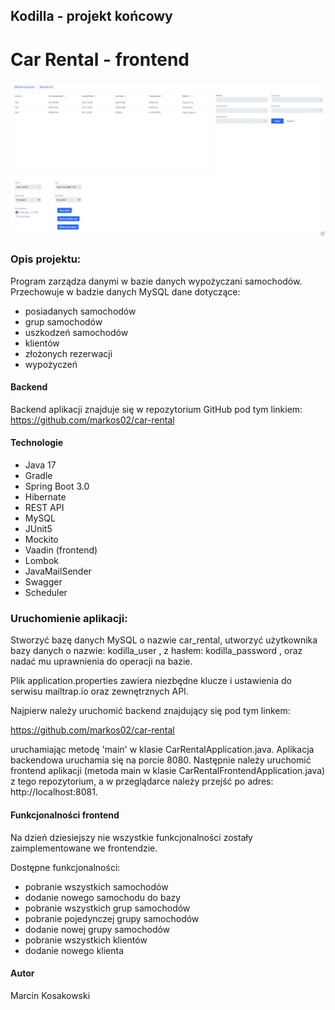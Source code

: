 ## Kodilla - projekt końcowy
# Car Rental - frontend

![Frontend](src/main/resources/Frontend.png)

### Opis projektu:
Program zarządza danymi w bazie danych wypożyczani samochodów. Przechowuje w badzie danych MySQL dane dotyczące:
- posiadanych samochodów
- grup samochodów
- uszkodzeń samochodów
- klientów
- złożonych rezerwacji
- wypożyczeń

#### Backend
Backend aplikacji znajduje się w repozytorium GitHub pod tym linkiem:
https://github.com/markos02/car-rental

#### Technologie
- Java 17
- Gradle
- Spring Boot 3.0
- Hibernate
- REST API
- MySQL
- JUnit5
- Mockito
- Vaadin (frontend)
- Lombok
- JavaMailSender
- Swagger
- Scheduler

### Uruchomienie aplikacji:
Stworzyć bazę danych MySQL o nazwie car_rental,
utworzyć użytkownika bazy danych o nazwie: kodilla_user , z hasłem: kodilla_password , oraz nadać mu uprawnienia do operacji na bazie.

Plik application.properties zawiera niezbędne klucze i ustawienia do serwisu mailtrap.io oraz zewnętrznych API.

Najpierw należy uruchomić backend znajdujący się pod tym linkem:

https://github.com/markos02/car-rental

uruchamiając metodę 'main' w klasie CarRentalApplication.java. Aplikacja backendowa uruchamia się na porcie 8080. Następnie należy uruchomić frontend aplikacji (metoda main w klasie CarRentalFrontendApplication.java) z tego repozytorium, a w przeglądarce należy przejść po adres: http://localhost:8081.

#### Funkcjonalności frontend

Na dzień dziesiejszy nie wszystkie funkcjonalności zostały zaimplementowane we frontendzie.

Dostępne funkcjonalności:
- pobranie wszystkich samochodów
- dodanie nowego samochodu do bazy
- pobranie wszystkich grup samochodów
- pobranie pojedynczej grupy samochodów
- dodanie nowej grupy samochodów
- pobranie wszystkich klientów
- dodanie nowego klienta



#### Autor
Marcin Kosakowski